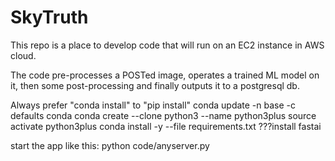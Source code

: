 # SkyTruth

This repo is a place to develop code that will run on an EC2 instance in AWS cloud.

The code pre-processes a POSTed image, operates a trained ML model on it, then some post-processing and finally outputs it to a postgresql db.



Always prefer "conda install" to "pip install"
conda update -n base -c defaults conda
conda create --clone python3 --name python3plus
source activate python3plus
conda install -y --file requirements.txt
???install fastai

start the app like this:
python code/anyserver.py 

